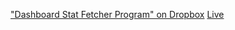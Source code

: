 ["Dashboard Stat Fetcher Program" on Dropbox](https://www.dropbox.com/scl/fo/ubaiz01c210igoy9wx37j/AASQv_sRj1VrHNVZ7yOGklw?rlkey=24s33a5lhbj1mi9s23r0n1y5k&st=l84q5ncb&dl=0)
[Live](https://explorelakepiru.com/)